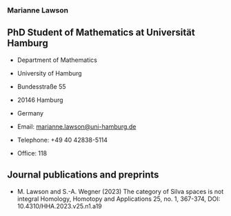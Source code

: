 ### Marianne Lawson 

## PhD Student of Mathematics at Universität Hamburg

- Department of Mathematics
- University of Hamburg
- Bundesstraße 55
- 20146 Hamburg
- Germany


- Email: marianne.lawson@uni-hamburg.de
- Telephone: +49 40 42838-5114
- Office: 118



## Journal publications and preprints


* M. Lawson and S.-A. Wegner (2023)
  The category of Silva spaces is not integral
  Homology, Homotopy and Applications 25, no. 1, 367-374, DOI: 10.4310/HHA.2023.v25.n1.a19



